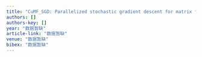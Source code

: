 ```yaml
---
title: "CuMF_SGD: Parallelized stochastic gradient descent for matrix factorization on GPUS"
authors: []
authors-key: []
year: "数据暂缺"
article-link: "数据暂缺"
venue: "数据暂缺"
bibex: "数据暂缺"
---
```

